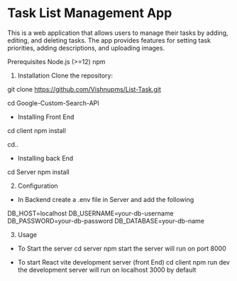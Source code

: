 # Task List Management App

This is a web application that allows users to manage their tasks by adding, editing, and deleting tasks. The app provides features for setting task priorities, adding descriptions, and uploading images.

Prerequisites
Node.js (>=12)
npm

1. Installation
Clone the repository:

git clone https://github.com/Vishnupms/List-Task.git

cd Google-Custom-Search-API

* Installing Front End

cd client npm install

cd..

* Installing back End

cd Server npm install

2. Configuration

* In Backend create a .env file in Server and add the following

DB_HOST=localhost
DB_USERNAME=your-db-username
DB_PASSWORD=your-db-password
DB_DATABASE=your-db-name

3. Usage

* To Start the server 
 cd server npm start
 the server will run on port 8000

* To start React vite development server (front End) 
 cd client   npm run dev
the development server will run on localhost 3000 by default

